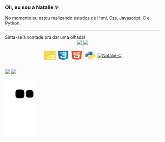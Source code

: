 ### Oii, eu sou a Natalie ✨
No momento eu estou realizando estudos de Html, Css, Javascript, C e Python.
<hr>
Sinta-se à vontade pra dar uma olhada! 

<div align="center">
  <a href="https://github.com/namqs">
  <img height="160em" src="https://github-readme-stats.vercel.app/api?username=namqs&show_icons=true&theme=tokyonight&include_all_commits=true&count_private=true"/>
  <img height="160em" src="https://github-readme-stats.vercel.app/api/top-langs/?username=namqs&layout=compact&langs_count=7&theme=tokyonight"/>
</div>

<div style="display: inline_block" align="center"><br>
 <img align="center" alt="Rafa-Js" height="30" width="40" src="https://raw.githubusercontent.com/devicons/devicon/master/icons/javascript/javascript-plain.svg">
 <img align="center" alt="Natalie-CSS" height="30" width="40" src="https://raw.githubusercontent.com/devicons/devicon/master/icons/css3/css3-original.svg">
 <img align="center" alt="Natalie-HTML" height="30" width="40" src="https://raw.githubusercontent.com/devicons/devicon/master/icons/html5/html5-original.svg">
 <img align="center" alt="Natalie-Python" height="30" width="40" src="https://raw.githubusercontent.com/devicons/devicon/master/icons/python/python-original.svg">
 <img align="center" alt="Natalie-C" height="30" width="40" src="https://cdn.jsdelivr.net/gh/devicons/devicon/icons/c/c-line.svg" />
</div>
 
 ##
 
 <div>
 <a href="https://instagram.com/namqs_" target="_blank"><img src="https://img.shields.io/badge/-Instagram-%23E4405F?style=for-the-badge&logo=instagram&logoColor=white" target="_blank"></a>
 <a href="https://www.linkedin.com/in/nataliemqs" target="_blank"><img src="https://img.shields.io/badge/-LinkedIn-%230077B5?style=for-the-badge&logo=linkedin&logoColor=white" target="_blank"></a> 
 
 ![Snake animation](https://github.com/namqs/namqs/blob/output/github-contribution-grid-snake.svg)
 
</div>
